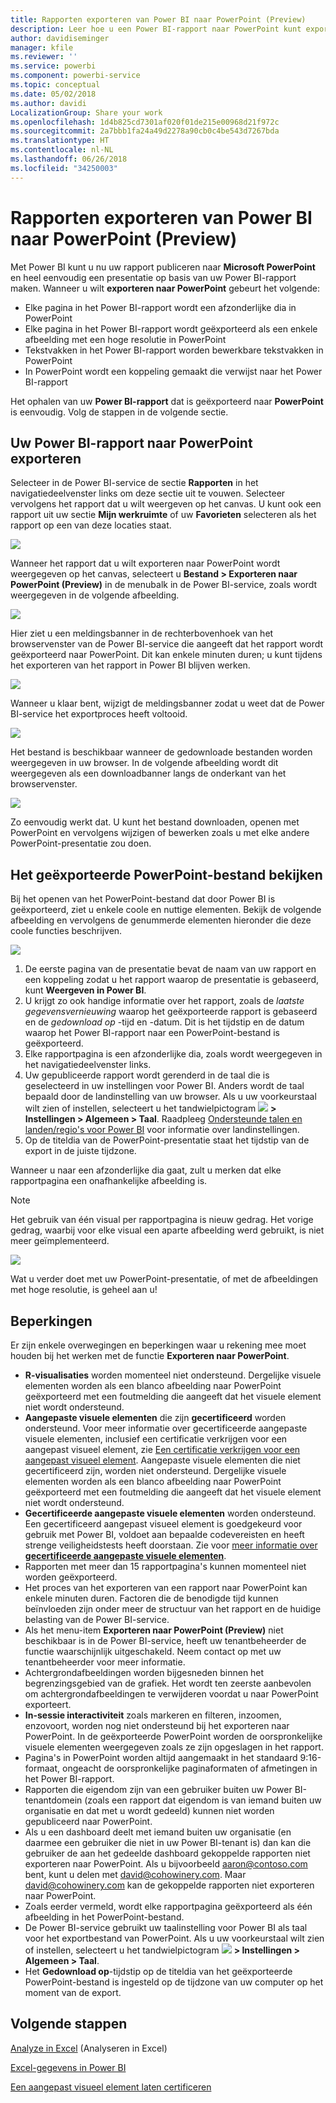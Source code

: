 ```yaml
---
title: Rapporten exporteren van Power BI naar PowerPoint (Preview)
description: Leer hoe u een Power BI-rapport naar PowerPoint kunt exporteren.
author: davidiseminger
manager: kfile
ms.reviewer: ''
ms.service: powerbi
ms.component: powerbi-service
ms.topic: conceptual
ms.date: 05/02/2018
ms.author: davidi
LocalizationGroup: Share your work
ms.openlocfilehash: 1d4b825cd7301af020f01de215e00968d21f972c
ms.sourcegitcommit: 2a7bbb1fa24a49d2278a90cb0c4be543d7267bda
ms.translationtype: HT
ms.contentlocale: nl-NL
ms.lasthandoff: 06/26/2018
ms.locfileid: "34250003"
---
```

# <a name="export-reports-from-power-bi-to-powerpoint-preview"></a>Rapporten exporteren van Power BI naar PowerPoint (Preview)
Met Power BI kunt u nu uw rapport publiceren naar **Microsoft PowerPoint** en heel eenvoudig een presentatie op basis van uw Power BI-rapport maken. Wanneer u wilt **exporteren naar PowerPoint** gebeurt het volgende:

* Elke pagina in het Power BI-rapport wordt een afzonderlijke dia in PowerPoint
* Elke pagina in het Power BI-rapport wordt geëxporteerd als een enkele afbeelding met een hoge resolutie in PowerPoint
* Tekstvakken in het Power BI-rapport worden bewerkbare tekstvakken in PowerPoint
* In PowerPoint wordt een koppeling gemaakt die verwijst naar het Power BI-rapport

Het ophalen van uw **Power BI-rapport** dat is geëxporteerd naar **PowerPoint** is eenvoudig. Volg de stappen in de volgende sectie.

## <a name="how-to-export-your-power-bi-report-to-powerpoint"></a>Uw Power BI-rapport naar PowerPoint exporteren
Selecteer in de Power BI-service de sectie **Rapporten** in het navigatiedeelvenster links om deze sectie uit te vouwen. Selecteer vervolgens het rapport dat u wilt weergeven op het canvas. U kunt ook een rapport uit uw sectie **Mijn werkruimte** of uw **Favorieten** selecteren als het rapport op een van deze locaties staat.

![](media/service-publish-to-powerpoint/powerbi_to_powerpoint_0.png)

Wanneer het rapport dat u wilt exporteren naar PowerPoint wordt weergegeven op het canvas, selecteert u **Bestand > Exporteren naar PowerPoint (Preview)** in de menubalk in de Power BI-service, zoals wordt weergegeven in de volgende afbeelding.

![](media/service-publish-to-powerpoint/powerbi_to_powerpoint_1.png)

Hier ziet u een meldingsbanner in de rechterbovenhoek van het browservenster van de Power BI-service die aangeeft dat het rapport wordt geëxporteerd naar PowerPoint. Dit kan enkele minuten duren; u kunt tijdens het exporteren van het rapport in Power BI blijven werken.

![](media/service-publish-to-powerpoint/powerbi_to_powerpoint_2.png)

Wanneer u klaar bent, wijzigt de meldingsbanner zodat u weet dat de Power BI-service het exportproces heeft voltooid.

![](media/service-publish-to-powerpoint/powerbi_to_powerpoint_3.png)

Het bestand is beschikbaar wanneer de gedownloade bestanden worden weergegeven in uw browser. In de volgende afbeelding wordt dit weergegeven als een downloadbanner langs de onderkant van het browservenster.

![](media/service-publish-to-powerpoint/powerbi_to_powerpoint_4.png)

Zo eenvoudig werkt dat. U kunt het bestand downloaden, openen met PowerPoint en vervolgens wijzigen of bewerken zoals u met elke andere PowerPoint-presentatie zou doen.

## <a name="checking-out-your-exported-powerpoint-file"></a>Het geëxporteerde PowerPoint-bestand bekijken
Bij het openen van het PowerPoint-bestand dat door Power BI is geëxporteerd, ziet u enkele coole en nuttige elementen. Bekijk de volgende afbeelding en vervolgens de genummerde elementen hieronder die deze coole functies beschrijven.

![](media/service-publish-to-powerpoint/powerbi_to_powerpoint_5.png)

1. De eerste pagina van de presentatie bevat de naam van uw rapport en een koppeling zodat u het rapport waarop de presentatie is gebaseerd, kunt **Weergeven in Power BI**.
2. U krijgt zo ook handige informatie over het rapport, zoals de *laatste gegevensvernieuwing* waarop het geëxporteerde rapport is gebaseerd en de *gedownload op* -tijd en -datum. Dit is het tijdstip en de datum waarop het Power BI-rapport naar een PowerPoint-bestand is geëxporteerd.
3. Elke rapportpagina is een afzonderlijke dia, zoals wordt weergegeven in het navigatiedeelvenster links.
4. Uw gepubliceerde rapport wordt gerenderd in de taal die is geselecteerd in uw instellingen voor Power BI. Anders wordt de taal bepaald door de landinstelling van uw browser. Als u uw voorkeurstaal wilt zien of instellen, selecteert u het tandwielpictogram ![](media/service-report-subscribe/power-bi-settings-icon.png) **> Instellingen > Algemeen > Taal**. Raadpleeg [Ondersteunde talen en landen/regio's voor Power BI](supported-languages-countries-regions.md) voor informatie over landinstellingen.
5. Op de titeldia van de PowerPoint-presentatie staat het tijdstip van de export in de juiste tijdzone.

Wanneer u naar een afzonderlijke dia gaat, zult u merken dat elke rapportpagina een onafhankelijke afbeelding is.

>[!NOTE]
> Het gebruik van één visual per rapportpagina is nieuw gedrag. Het vorige gedrag, waarbij voor elke visual een aparte afbeelding werd gebruikt, is niet meer geïmplementeerd. 
 

![](media/service-publish-to-powerpoint/powerbi_to_powerpoint_6.png)

Wat u verder doet met uw PowerPoint-presentatie, of met de afbeeldingen met hoge resolutie, is geheel aan u!

## <a name="limitations"></a>Beperkingen
Er zijn enkele overwegingen en beperkingen waar u rekening mee moet houden bij het werken met de functie **Exporteren naar PowerPoint**.

* **R-visualisaties** worden momenteel niet ondersteund. Dergelijke visuele elementen worden als een blanco afbeelding naar PowerPoint geëxporteerd met een foutmelding die aangeeft dat het visuele element niet wordt ondersteund.
* **Aangepaste visuele elementen** die zijn **gecertificeerd** worden ondersteund. Voor meer informatie over gecertificeerde aangepaste visuele elementen, inclusief een certificatie verkrijgen voor een aangepast visueel element, zie [Een certificatie verkrijgen voor een aangepast visueel element](power-bi-custom-visuals-certified.md). Aangepaste visuele elementen die niet gecertificeerd zijn, worden niet ondersteund. Dergelijke visuele elementen worden als een blanco afbeelding naar PowerPoint geëxporteerd met een foutmelding die aangeeft dat het visuele element niet wordt ondersteund.
* **Gecertificeerde aangepaste visuele elementen** worden ondersteund. Een gecertificeerd aangepast visueel element is goedgekeurd voor gebruik met Power BI, voldoet aan bepaalde codevereisten en heeft strenge veiligheidstests heeft doorstaan. Zie voor [meer informatie over **gecertificeerde aangepaste visuele elementen**](power-bi-custom-visuals-certified.md).
* Rapporten met meer dan 15 rapportpagina's kunnen momenteel niet worden geëxporteerd.
* Het proces van het exporteren van een rapport naar PowerPoint kan enkele minuten duren. Factoren die de benodigde tijd kunnen beïnvloeden zijn onder meer de structuur van het rapport en de huidige belasting van de Power BI-service.
* Als het menu-item **Exporteren naar PowerPoint (Preview)** niet beschikbaar is in de Power BI-service, heeft uw tenantbeheerder de functie waarschijnlijk uitgeschakeld. Neem contact op met uw tenantbeheerder voor meer informatie.
* Achtergrondafbeeldingen worden bijgesneden binnen het begrenzingsgebied van de grafiek. Het wordt ten zeerste aanbevolen om achtergrondafbeeldingen te verwijderen voordat u naar PowerPoint exporteert.
* **In-sessie interactiviteit** zoals markeren en filteren, inzoomen, enzovoort, worden nog niet ondersteund bij het exporteren naar PowerPoint. In de geëxporteerde PowerPoint worden de oorspronkelijke visuele elementen weergegeven zoals ze zijn opgeslagen in het rapport.
* Pagina's in PowerPoint worden altijd aangemaakt in het standaard 9:16-formaat, ongeacht de oorspronkelijke paginaformaten of afmetingen in het Power BI-rapport.
* Rapporten die eigendom zijn van een gebruiker buiten uw Power BI-tenantdomein (zoals een rapport dat eigendom is van iemand buiten uw organisatie en dat met u wordt gedeeld) kunnen niet worden gepubliceerd naar PowerPoint.
* Als u een dashboard deelt met iemand buiten uw organisatie (en daarmee een gebruiker die niet in uw Power BI-tenant is) dan kan die gebruiker de aan het gedeelde dashboard gekoppelde rapporten niet exporteren naar PowerPoint. Als u bijvoorbeeld aaron@contoso.com bent, kunt u delen met david@cohowinery.com. Maar david@cohowinery.com kan de gekoppelde rapporten niet exporteren naar PowerPoint.
* Zoals eerder vermeld, wordt elke rapportpagina geëxporteerd als één afbeelding in het PowerPoint-bestand.
* De Power BI-service gebruikt uw taalinstelling voor Power BI als taal voor het exportbestand van PowerPoint. Als u uw voorkeurstaal wilt zien of instellen, selecteert u het tandwielpictogram ![](media/service-report-subscribe/power-bi-settings-icon.png) **> Instellingen > Algemeen > Taal**.
* Het **Gedownload op**-tijdstip op de titeldia van het geëxporteerde PowerPoint-bestand is ingesteld op de tijdzone van uw computer op het moment van de export.

## <a name="next-steps"></a>Volgende stappen
[Analyze in Excel](service-analyze-in-excel.md) (Analyseren in Excel)

[Excel-gegevens in Power BI](service-excel-workbook-files.md)

[Een aangepast visueel element laten certificeren](power-bi-custom-visuals-certified.md)

